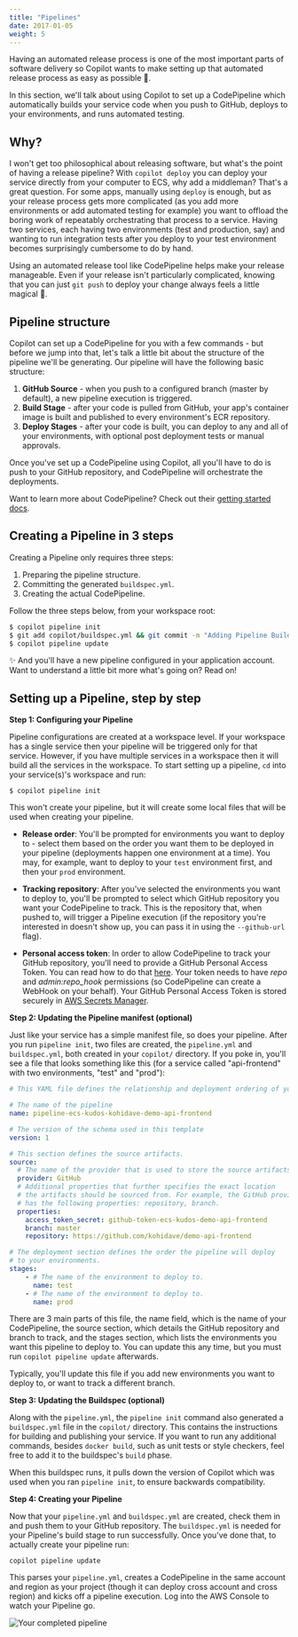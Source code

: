 ```yaml
---
title: "Pipelines"
date: 2017-01-05
weight: 5
---
```


Having an automated release process is one of the most important parts of software delivery so Copilot wants to make setting up that automated release process as easy as possible 🚀.

In this section, we'll talk about using Copilot to set up a CodePipeline which automatically builds your service code when you push to GitHub, deploys to your environments, and runs automated testing.

## Why?

I won't get too philosophical about releasing software, but what's the point of having a release pipeline? With `copilot deploy` you can deploy your service directly from your computer to ECS, why add a middleman? That's a great question. For some apps, manually using `deploy` is enough, but as your release process gets more complicated (as you add more environments or add automated testing for example) you want to offload the boring work of repeatably orchestrating that process to a service. Having two services, each having two environments (test and production, say) and wanting to run integration tests after you deploy to your test environment becomes surprisingly cumbersome to do by hand.

Using an automated release tool like CodePipeline helps make your release manageable. Even if your release isn't particularly complicated, knowing that you can just `git push` to deploy your change always feels a little magical 🌈.

## Pipeline structure

Copilot can set up a CodePipeline for you with a few commands - but before we jump into that, let's talk a little bit about the structure of the pipeline we'll be generating. Our pipeline will have the following basic structure:

1. __GitHub Source__ - when you push to a configured branch (master by default), a new pipeline execution is triggered.
2. __Build Stage__ - after your code is pulled from GitHub, your app's container image is built and published to every environment's ECR repository.
3. __Deploy Stages__ - after your code is built, you can deploy to any and all of your environments, with optional post deployment tests or manual approvals.

Once you've set up a CodePipeline using Copilot, all you'll have to do is push to your GitHub repository, and CodePipeline will orchestrate the deployments.

Want to learn more about CodePipeline? Check out their [getting started docs](https://docs.aws.amazon.com/codepipeline/latest/userguide/welcome-introducing.html).

## Creating a Pipeline in 3 steps
Creating a Pipeline only requires three steps:

1. Preparing the pipeline structure.
2. Committing the generated `buildspec.yml`.
3. Creating the actual CodePipeline.

Follow the three steps below, from your workspace root:

```bash
$ copilot pipeline init
$ git add copilot/buildspec.yml && git commit -m "Adding Pipeline Buildspec" && git push
$ copilot pipeline update
```

✨ And you'll have a new pipeline configured in your application account. Want to understand a little bit more what's going on? Read on!

## Setting up a Pipeline, step by step

__Step 1: Configuring your Pipeline__

Pipeline configurations are created at a workspace level. If your workspace has a single service then your pipeline will be triggered only for that service. However, if you have multiple services in a workspace then it will build all the services in the workspace. To start setting up a pipeline, `cd` into your service(s)'s workspace and run:

 `$ copilot pipeline init`

This won't create your pipeline, but it will create some local files that will be used when creating your pipeline.

* __Release order__: You'll be prompted for environments you want to deploy to - select them based on the order you want them to be deployed in your pipeline (deployments happen one environment at a time). You may, for example, want to deploy to your `test` environment first, and then your `prod` environment.

* __Tracking repository__: After you've selected the environments you want to deploy to, you'll be prompted to select which GitHub repository you want your CodePipeline to track. This is the repository that, when pushed to, will trigger a Pipeline execution (if the repository you're interested in doesn't show up, you can pass it in using the `--github-url` flag).

* __Personal access token__: In order to allow CodePipeline to track your GitHub repository, you'll need to provide a GitHub Personal Access Token. You can read how to do that [here](https://help.github.com/en/github/authenticating-to-github/creating-a-personal-access-token-for-the-command-line). Your token needs to have _repo_ and _admin:repo_hook_ permissions (so CodePipeline can create a WebHook on your behalf). Your GitHub Personal Access Token is stored securely in [AWS Secrets Manager](https://aws.amazon.com/secrets-manager/).

__Step 2: Updating the Pipeline manifest (optional)__

Just like your service has a simple manifest file, so does your pipeline. After you run `pipeline init`, two files are created, the `pipeline.yml` and `buildspec.yml`, both created in your `copilot/` directory. If you poke in, you'll see a file that looks something like this (for a service called "api-frontend" with two environments, "test" and "prod"):

```yaml
# This YAML file defines the relationship and deployment ordering of your environments.

# The name of the pipeline
name: pipeline-ecs-kudos-kohidave-demo-api-frontend

# The version of the schema used in this template
version: 1

# This section defines the source artifacts.
source:
  # The name of the provider that is used to store the source artifacts.
  provider: GitHub
  # Additional properties that further specifies the exact location
  # the artifacts should be sourced from. For example, the GitHub provider
  # has the following properties: repository, branch.
  properties:
    access_token_secret: github-token-ecs-kudos-demo-api-frontend
    branch: master
    repository: https://github.com/kohidave/demo-api-frontend

# The deployment section defines the order the pipeline will deploy
# to your environments.
stages:
    - # The name of the environment to deploy to.
      name: test
    - # The name of the environment to deploy to.
      name: prod
```

There are 3 main parts of this file, the name field, which is the name of your CodePipeline, the source section, which details the GitHub repository and branch to track, and the stages section, which lists the environments you want this pipeline to deploy to. You can update this any time, but you must run `copilot pipeline update` afterwards.

Typically, you'll update this file if you add new environments you want to deploy to, or want to track a different branch.

__Step 3: Updating the Buildspec (optional)__

Along with the `pipeline.yml`, the `pipeline init` command also generated a `buildspec.yml` file in the `copilot/` directory. This contains the instructions for building and publishing your service. If you want to run any additional commands, besides `docker build`, such as unit tests or style checkers, feel free to add it to the buildspec's `build` phase.

When this buildspec runs, it pulls down the version of Copilot which was used when you ran `pipeline init`, to ensure backwards compatibility.


__Step 4: Creating your Pipeline__

Now that your `pipeline.yml` and `buildspec.yml` are created, check them in and push them to your GitHub repository. The `buildspec.yml` is needed for your Pipeline's build stage to run successfully. Once you've done that, to actually create your pipeline run:

`copilot pipeline update`

This parses your `pipeline.yml`, creates a CodePipeline in the same account and region as your project (though it can deploy cross account and cross region) and kicks off a pipeline execution. Log into the AWS Console to watch your Pipeline go.

<img src="https://user-images.githubusercontent.com/828419/71861318-c7083980-30aa-11ea-80bb-4bea25bf5d04.png" class="img-fluid" alt="Your completed pipeline">
